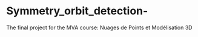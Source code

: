 # Symmetry_orbit_detection-
The final project for the MVA course: Nuages de Points et Modélisation 3D
